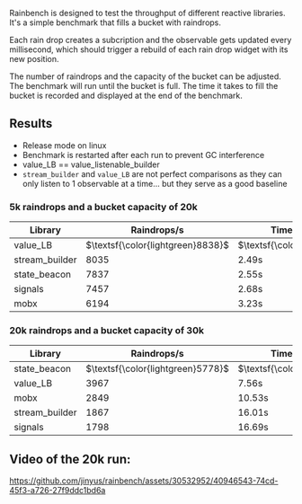 Rainbench is designed to test the throughput of different reactive libraries. It's a simple benchmark that fills a bucket with raindrops.

Each rain drop creates a subcription and the observable gets updated every millisecond, which should trigger a rebuild of each rain drop widget with its new position.

The number of raindrops and the capacity of the bucket can be adjusted. The benchmark will run until the bucket is full. The time it takes to fill the bucket is recorded and displayed at the end of the benchmark.

## Results

-   Release mode on linux
-   Benchmark is restarted after each run to prevent GC interference
-   value_LB == value_listenable_builder
-   `stream_builder` and `value_LB` are not perfect comparisons as they can only listen to 1 observable at a time... but they serve as a good baseline

### 5k raindrops and a bucket capacity of 20k

| Library        | Raindrops/s                       | Time to fill bucket                |
| -------------- | --------------------------------- | ---------------------------------- |
| value_LB       | $\textsf{\color{lightgreen}8838}$ | $\textsf{\color{lightgreen}2.26s}$ |
| stream_builder | 8035                              | 2.49s                              |
| state_beacon   | 7837                              | 2.55s                              |
| signals        | 7457                              | 2.68s                              |
| mobx           | 6194                              | 3.23s                              |

### 20k raindrops and a bucket capacity of 30k

| Library        | Raindrops/s                       | Time to fill bucket                |
| -------------- | --------------------------------- | ---------------------------------- |
| state_beacon   | $\textsf{\color{lightgreen}5778}$ | $\textsf{\color{lightgreen}5.19s}$ |
| value_LB       | 3967                              | 7.56s                              |
| mobx           | 2849                              | 10.53s                             |
| stream_builder | 1867                              | 16.01s                             |
| signals        | 1798                              | 16.69s                             |

## Video of the 20k run:

https://github.com/jinyus/rainbench/assets/30532952/40946543-74cd-45f3-a726-27f9ddc1bd6a

